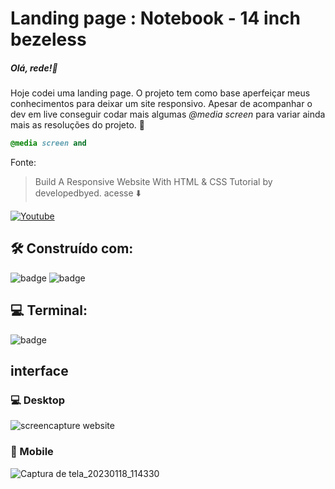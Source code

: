 # Landing page : Notebook - 14 inch bezeless

##### Olá, rede!🚀

<p> Hoje codei uma landing page. O projeto tem como base aperfeiçar meus conhecimentos para deixar um site responsivo. Apesar de acompanhar o dev em live conseguir codar mais algumas <i>@media screen</i> para variar ainda mais as resoluções do projeto. 🤗 </p> 

~~~css
@media screen and
~~~~
<p> Fonte:</p>

>  Build A Responsive Website With HTML & CSS Tutorial by developedbyed. acesse ⬇️

 [![Youtube](https://img.shields.io/badge/YouTube-FF0000?style=for-the-badge&logo=youtube&logoColor=white)](https://www.youtube.com/watch?v=ZeDP-rzOnAA&t=2141s)



<h2> 🛠️ Construído com: </h2>

![badge](https://img.shields.io/badge/HTML5-E34F26?style=for-the-badge&logo=html5&logoColor=white)
![badge](https://img.shields.io/badge/CSS3-1572B6?style=for-the-badge&logo=css3&logoColor=white)


<h2> 💻 Terminal:</h2>

![badge](https://img.shields.io/badge/GIT-E44C30?style=for-the-badge&logo=git&logoColor=white)

<h2> interface </h2>

<h3> 💻 Desktop </h3>

![screencapture website](https://user-images.githubusercontent.com/108439890/213197326-3c4ef3e9-cd90-489e-b53b-a72fad63037c.png)

<h3> 📱 Mobile</h3>

![Captura de tela_20230118_114330](https://user-images.githubusercontent.com/108439890/213201242-a24df376-7017-495e-847e-3cc418f17f23.png)
